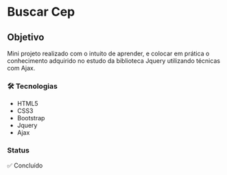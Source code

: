 # Buscar Cep
## Objetivo
Mini projeto realizado com o intuito de aprender, e colocar em prática o conhecimento adquirido no estudo da biblioteca Jquery utilizando técnicas com Ajax.
### 🛠 Tecnologias
- HTML5
- CSS3
- Bootstrap
- Jquery
- Ajax
### Status
✅ Concluído

